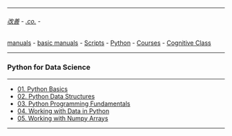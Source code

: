 
---

###### [改善](https://github.com/ttltrk/0C/blob/master/README.MD) - [.co.](https://github.com/ttltrk/PRG/blob/master/CODING.MD) - 
[manuals](https://github.com/ttltrk/PRG/blob/master/MAN.MD) - 
[basic manuals](https://github.com/ttltrk/PRG/blob/master/MANUALS.MD) - 
[Scripts](https://github.com/ttltrk/PRG/blob/master/PY/DOC/SC/SC.MD) - 
[Python](https://github.com/ttltrk/PRG/blob/master/PY/DOC/OPYM/OPYM.MD) - 
[Courses](https://github.com/ttltrk/PRG/blob/master/PY/DOC/OPYM/13/COURSES.MD) - 
[Cognitive Class]()

---

### Python for Data Science

---

* [01. Python Basics]()
* [02. Python Data Structures]()
* [03. Python Programming Fundamentals]()
* [04. Working with Data in Python]()
* [05. Working with Numpy Arrays]()

---
